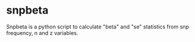 # snpbeta

Snpbeta is a python script to calculate "beta" and "se" statistics from snp frequency, n and z variables.  
